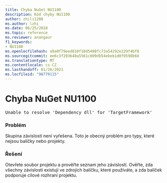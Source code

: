 ```yaml
---
title: Chyba NuGet NU1100
description: Kód chyby NU1100
author: zhili1208
ms.author: lzhi
ms.date: 06/25/2018
ms.topic: reference
ms.reviewer: anangaur
f1_keywords:
- NU1100
ms.openlocfilehash: a9a0f79eed810f18d5488fc73a54292e229f4bf8
ms.sourcegitcommit: ee6c3f203648a5561c809db54ebeb1d0f0598b68
ms.translationtype: MT
ms.contentlocale: cs-CZ
ms.lasthandoff: 01/26/2021
ms.locfileid: "98779115"
---
```

# <a name="nuget-error-nu1100"></a>Chyba NuGet NU1100

<pre>Unable to resolve 'Dependency dll' for 'TargetFramework'</pre>

### <a name="issue"></a>Problém
Skupina závislostí není vyřešena. Toto je obecný problém pro typy, které nejsou balíčky nebo projekty.

### <a name="solution"></a>Řešení
Otevřete soubor projektu a prověřte seznam jeho závislostí. Ověřte, zda všechny závislosti existují ve zdrojích balíčku, které používáte, a zda balíček podporuje cílové rozhraní projektu.